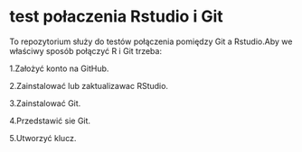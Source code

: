 # test połaczenia Rstudio i Git 

To repozytorium służy do testów połączenia pomiędzy Git a Rstudio.Aby we właściwy sposób połączyć R i Git trzeba:

1.Założyć konto na GitHub.

2.Zainstalować lub zaktualizawac RStudio.

3.Zainstalować Git.

4.Przedstawić sie Git.

5.Utworzyć klucz.

